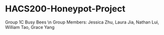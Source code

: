# HACS200-Honeypot-Project
Group 1C Busy Bees
\n Group Members: Jessica Zhu, Laura Jia, Nathan Lui, William Tao, Grace Yang
